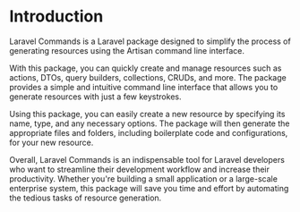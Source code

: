 # Introduction

Laravel Commands is a Laravel package designed to simplify the process of generating resources using the Artisan command
line interface.

With this package, you can quickly create and manage resources such as actions, DTOs, query builders, collections, CRUDs,
and more. The package provides a simple and intuitive command line interface that allows you to generate resources with 
just a few keystrokes.

Using this package, you can easily create a new resource by specifying its name, type, and any necessary 
options. The package will then generate the appropriate files and folders, including boilerplate code and configurations, 
for your new resource.

Overall, Laravel Commands is an indispensable tool for Laravel developers who want to streamline their 
development workflow and increase their productivity. Whether you're building a small application or a large-scale 
enterprise system, this package will save you time and effort by automating the tedious tasks of resource generation.
